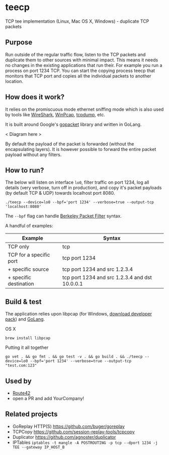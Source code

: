 # teecp
TCP tee implementation (Linux, Mac OS X, Windows) - duplicate TCP packets

## Purpose
Run outside of the regular traffic flow, listen to the TCP packets and duplicate them
to other sources with minimal impact. This means it needs no changes in the
existing applications that run their. For example you run a process on port 
1234 TCP. You can start the copying process teecp that monitors that TCP port
and copies all the individual packets to another location.

## How does it work?
It relies on the promiscuous mode ethernet sniffing mode which is also used by 
tools like [WireShark](https://www.wireshark.org/), 
[WinPcap](https://www.winpcap.org/), 
[tcpdump](https://www.tcpdump.org/), etc.

It is built around Google's [gopacket](https://github.com/google/gopacket) library and written in GoLang.

< Diagram here >

By default the payload of the packet is forwarded (without the encapsulating layers). 
It is however possible to forward the entire packet payload without any filters.

## How to run?
The below will listen on interface `lo0`, filter traffic on port 1234, log 
all details (very verbose, turn off in production), and copy it's packet payloads 
(by default TCP & UDP) towards localhost port 8080.
```
./teecp --device=lo0 --bpf='port 1234' --verbose=true --output-tcp 'localhost:8080'
```

The `--bpf` flag can handle [Berkeley Packet Filter](https://en.wikipedia.org/wiki/Berkeley_Packet_Filter) syntax. 

A handful of examples:

| Example                 | Syntax                                         |
|-------------------------|------------------------------------------------|
| TCP only                | tcp                                            |
| TCP for a specific port | tcp port 1234                                  |
| + specific source       | tcp port 1234 and src 1.2.3.4                  |
| + specific destination  | tcp port 1234 and src 1.2.3.4 and dst 10.0.0.1 | 

## Build & test
The application relies upon libpcap (for Windows, [download developer pack](https://www.winpcap.org/devel.htm)) and [GoLang](https://golang.org/doc/install). 

OS X
```
brew install libpcap
```

Putting it all together
```
go vet . && go fmt . && go test -v . && go build . && ./teecp --device=lo0 --bpf='port 1234' --verbose=true --output-tcp "test.com:123"
```

## Used by
- [Route42](https://route42.nl/)
- open a PR and add YourCompany!

## Related projects
- GoReplay HTTP(S) https://github.com/buger/goreplay
- TCPCopy https://github.com/session-replay-tools/tcpcopy
- Duplicator https://github.com/agnoster/duplicator
- IPTables `iptables -t mangle -A POSTROUTING -p tcp --dport 1234 -j TEE --gateway IP_HOST_B`